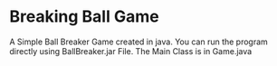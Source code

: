# Breaking Ball Game
A Simple Ball Breaker Game created in java. 
You can run the program directly using BallBreaker.jar File. 
The Main Class is in Game.java
